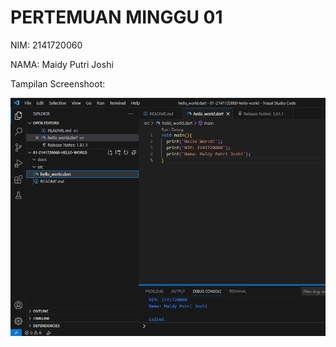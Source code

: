 # PERTEMUAN MINGGU 01

NIM: 2141720060

NAMA: Maidy Putri Joshi

Tampilan Screenshoot:

![Screenshot hello_world](docs/hello_world.png)
